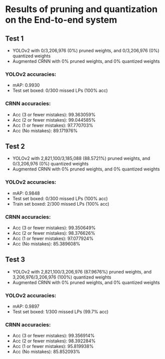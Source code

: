 # Results of pruning and quantization on the End-to-end system

## Test 1
* YOLOv2 with 0/3,206,976 (0%) pruned weights, and 0/3,206,976 (0%) quantized weights
* Augmented CRNN with 0% pruned weights, and 0% quantized weights

### YOLOv2 accuracies:
* mAP: 0.9930
* Test set boxed: 0/300 missed LPs (100% acc)

### CRNN accuracies:
* Acc (3 or fewer mistakes): 99.363059%
* Acc (2 or fewer mistakes): 99.044585%
* Acc (1 or fewer mistakes): 97.770703%
* Acc (No mistakes):         89.171976%


## Test 2
* YOLOv2 with 2,821,100/3,185,088 (88.5721%) pruned weights, and 0/3,206,976 (0%) quantized weights
* Augmented CRNN with 0% pruned weights, and 0% quantized weights

### YOLOv2 accuracies:
* mAP: 0.9848
* Test set boxed: 0/300 missed LPs (100% acc)
* Train set boxed: 2/300 missed LPs (100% acc)

### CRNN accuracies:
* Acc (3 or fewer mistakes): 99.350649%
* Acc (2 or fewer mistakes): 98.376626%
* Acc (1 or fewer mistakes): 97.077924%
* Acc (No mistakes):         85.389608%


## Test 3
* YOLOv2 with 2,821,100/3,206,976 (87.9676%) pruned weights, and 3,206,976/3,206,976 (100%) quantized weights
* Augmented CRNN with 0% pruned weights, and 0% quantized weights

### YOLOv2 accuracies:
* mAP: 0.9897
* Test set boxed: 1/300 missed LPs (99.7% acc)

### CRNN accuracies:
* Acc (3 or fewer mistakes): 99.356914%
* Acc (2 or fewer mistakes): 98.392284%
* Acc (1 or fewer mistakes): 95.819938%
* Acc (No mistakes):         85.852093%
